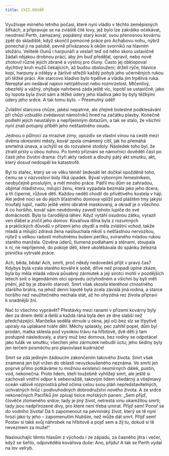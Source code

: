```yaml
---
title: CXII.KOVÁŘ
---
```


Využívaje mírného letního počasí, které nyní vládlo v těchto zeměpisných šířkách, a připravuje se na zvláště čilé lovy, jež bylo lze zakrátko očekávat, neodnesl Perth, zamazaný, popálený starý kovář, svou přenosnou kovárnu zpět do skladiště, když skončil pomocné práce pro Achabovu nohu, nýbrž ponechal ji na palubě, pevně přivázanou k okům svorníků na hlavním stožáru. Velitelé člunů i harpunáři a veslaři teď od něho skoro ustavičně žádali nějakou drobnou práci, aby jim buď předělal, opravil, nebo nově zhotovil různé jejich zbraně a výstroj pro čluny. Často jej obklopoval dychtivý kruh mužů čekajících, až budou obslouženi; drželi rýče, hlavice kopí, harpuny a oštěpy a žárlivě střežili každý pohyb jeho učerněných rukou při těžké práci. Ale starcovo kladivo bylo trpělivé a vládla jím trpělivá ruka. Nereptal ani nedával najevo netrpělivost nebo rozmrzelost. Mlčenlivý, obezřelý a vážný, ohýbaje nahrbená záda ještě víc, lopotil se ustavičně, jako by lopota byla život sám a těžké údery jeho kladiva jako by byly těžkými údery jeho srdce. A tak tomu bylo. – Přesmutný úděl!

Zvláštní starcova chůze, jakési nepatrné, ale zřejmě bolestné podklesávání při chůzi vzbudilo zvědavost námořníků hned na začátku plavby. Konečně podlehl jejich neustálým a nepříjemným dotazům, a tak se stalo, že všichni nyní znali potupný příběh jeho nešťastného osudu.

Jednou o půlnoci za mrazivé zimy, opozdiv se vlastní vinou na cestě mezi dvěma okresními městy, kovář zpola omámený cítil, jak ho přemáhá smrtelná únava, a uchýlil se do rozvalené stodoly. Následek toho byl, že ztratil prsty u obou nohou. Po tomto přiznání se námořníci dověděli část po části jeho životní drama: čtyři akty radosti a dlouhý pátý akt smutku, akt, který dosud nedospěl ke katastrofě.

Byl to stařec, který se ve věku téměř šedesáti let dočkal opožděně toho, čemu se v názvosloví bídy říká úpadek. Býval výborným řemeslníkem, neobyčejně proslulým, a měl mnoho práce. Patřil mu dům se zahradou, objímal mladistvou, milující ženu, která vypadala bezmála jako jeho dcera, a tři čiperné, růžové děti. Každou neděli chodil do přívětivého kostela v háji. Ale jedné noci se do jejich šťastného domova vplížil pod pláštěm tmy jakýsi troufalý lupič, nadto ještě velmi obratně maskovaný, a okradl je o všechno. A co horšího, kovář sám nevědomky zavedl tohoto lupiče do své domácnosti. Byla to čarodějná láhev. Když vytáhl osudnou zátku, vyrazil ven ďábel a zničil jeho domov. Kovářova dílna byla z rozumných a praktických důvodů v přízemí jeho obydlí a měla zvláštní vchod, takže mladá a milující zdravá žena naslouchala nikoli s nešťastnou nervozitou, nýbrž s velkou radostí mohutnému bušení perlíku, svíraného mladou rukou starého manžela. Ozvěna úderů, tlumená podlahami a stěnami, stoupala k ní, ne nepříjemně, do pokoje dětí, které ukolébávala do spánku železná písnička vytrvalé práce.

Ach, běda, běda! Ach, smrti, proč někdy nedovedeš přijít v pravý čas? Kdybys byla vzala starého kováře k sobě, dříve než propadl úplné zkáze, byla by měla mladá vdova půvabný zármutek a její sirotci mohli v pozdějších letech snít o legendárním otci opravdu úctyhodném a všichni by byli měli jmění, jež by je zbavilo starostí. Smrt však skosila kteréhosi ctnostného staršího bratra, na jehož denní lopotě byla zcela závislá jiná rodina, a starce horšího než neužitečného nechala stát, až ho ohyzdná rez života připraví k snadnější žni.

Nač to všechno vyprávět? Přestávky mezi ranami v přízemí kovárny byly den za dnem delší a delší a každá rána byla den ze dne slabší než předcházející. Manželka seděla strnule u okna, její oči bez slz se třpytivě upíraly na uplakané tváře dětí. Měchy splaskly, pec zahltil popel, dům byl prodán, matka sklesla pod vysokou trávu na hřbitově, dvě děti ji tam postupně následovaly, a starý muž bez domova, bez rodiny se odpotácel jako tulák ve smutku; všechen jeho zármutek nebudil úctu; jeho šediny byly jen terčem posměchu pro plavovlasé kudrnáče!

Smrt se zdá jediným žádoucím zakončením takového života. Smrt však znamená jen být vržen do oblasti nevyzkoušeného neznáma. Ve smrti jen poprvé přímo potkáváme tu možnou existenci nesmírných dálek, pustin, vod, nekonečna. Proto lidem, kteří toužebně vyhlížejí smrt, ale ještě si zachovali vnitřní odpor k sebevraždě, takovým lidem všedárný a všejímavý oceán vábivě rozprostírá před očima celou svou pláň nepředstavitelných, úchvatných hrůz i podivuhodných dobrodružství nového života. A ze srdce nekonečných Pacifiků jim zpívají tisíce mořských panen: „Sem přijď, člověče zlomeného srdce; tady je jiný život, netrestá vinu okamžitou smrtí; tady jsou nadpřirozené divy, pro které není třeba umírat. Přijď sem! Ponoř se do vodního života! Dá ti zapomenout na pevninský život, který se tě nyní hrozí jako ty jeho – zapomenutím hlubším, než může dát smrt. Přijď sem! Postav si také svůj náhrobek na hřbitově a pojď sem a žij tu, dokud si tě nevezmem za muže!“

Naslouchajíc těmto hlasům z východu i ze západu, za časného jitra i večer, když se šeřilo, odpověděla kovářova duše: Ano, přijdu! A tak se Perth vydal na lov velryb.
